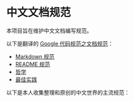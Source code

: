 # 中文文档规范

本项目旨在维护中文文档编写规范。

以下是翻译的 [Google 代码规范之文档规范](https://github.com/google/styleguide/tree/gh-pages/docguide)：
* [Markdown 规范](/markdown.md)
* [README 规范](/READMEs.md)
* [哲学](/philosophy.md)
* [最佳实践](/best_practices.md)

以下是本人收集整理和原创的中文世界的主流规范：
